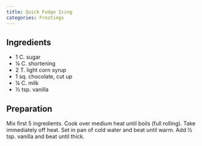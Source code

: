 ```yaml
---
title: Quick Fudge Icing
categories: Frostings
---
```


## Ingredients

- 1 C. sugar
- ¼ C. shortening
- 2 T. light corn syrup
- 1 sq. chocolate, cut up
- ¼ C. milk
- ½ tsp. vanilla

## Preparation

Mix first 5 ingredients.  Cook over medium heat until boils (full rolling).  Take immediately off heat.  Set in pan of cold water and beat until warm.  Add ½ tsp. vanilla and beat until thick.

